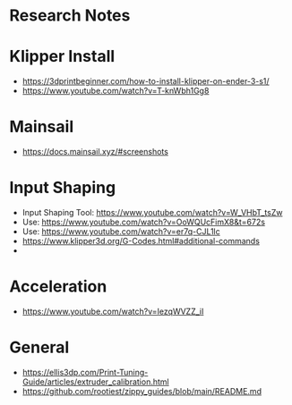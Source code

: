 # Research Notes

# Klipper Install
- https://3dprintbeginner.com/how-to-install-klipper-on-ender-3-s1/
- https://www.youtube.com/watch?v=T-knWbh1Gg8

# Mainsail
- https://docs.mainsail.xyz/#screenshots

# Input Shaping
- Input Shaping Tool: https://www.youtube.com/watch?v=W_VHbT_tsZw
- Use: https://www.youtube.com/watch?v=OoWQUcFimX8&t=672s
- Use: https://www.youtube.com/watch?v=er7q-CJL1lc
- https://www.klipper3d.org/G-Codes.html#additional-commands
- 
# Acceleration
- https://www.youtube.com/watch?v=IezqWVZZ_iI

# General
- https://ellis3dp.com/Print-Tuning-Guide/articles/extruder_calibration.html
- https://github.com/rootiest/zippy_guides/blob/main/README.md

